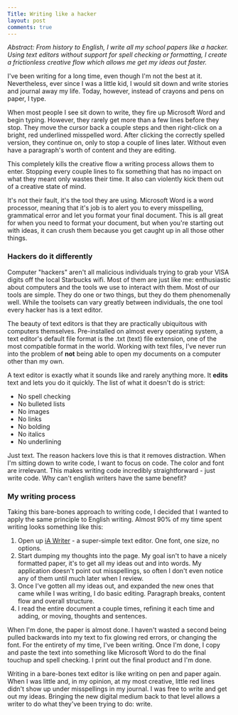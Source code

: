 ```yaml
---
Title: Writing like a hacker
layout: post
comments: true
---
```


*Abstract: From history to English, I write all my school papers like a hacker. Using text editors without support for spell checking or formatting, I create a frictionless creative flow which allows me get my ideas out faster.*

I've been writing for a long time, even though I'm not the best at it. Nevertheless, ever since I was a little kid, I would sit down and write stories and journal away my life. Today, however, instead of crayons and pens on paper, I type. 

When most people I see sit down to write, they fire up Microsoft Word and begin typing. However, they rarely get more than a few lines before they stop. They move the cursor back a couple steps and then right-click on a bright, red underlined misspelled word. After clicking the correctly spelled version, they continue on, only to stop a couple of lines later. Without even have a paragraph's worth of content and they are editing. 

This completely kills the creative flow a writing process allows them to enter. Stopping every couple lines to fix something that has no impact on what they meant only wastes their time. It also can violently kick them out of a creative state of mind. 

It's not their fault, it's the tool they are using. Microsoft Word is a word processor, meaning that it's job is to alert you to every misspelling, grammatical error and let you format your final document. This is all great for when you need to format your document, but when you're starting out with ideas, it can crush them because you get caught up in all those other things. 

### Hackers do it differently 

Computer "hackers" aren't all malicious individuals trying to grab your VISA digits off the local Starbucks wifi. Most of them are just like me: enthusiastic about computers and the tools we use to interact with them. Most of our tools are simple. They do one or two things, but they do them phenomenally well. While the toolsets can vary greatly between individuals, the one tool every hacker has is a text editor. 

The beauty of text editors is that they are practically ubiquitous with computers themselves. Pre-installed on almost every operating system, a text editor's default file format is the .txt (text) file extension, one of the most compatible format in the world. Working with text files, I've never run into the problem of **not** being able to open my documents on a computer other than my own. 

A text editor is exactly what it sounds like and rarely anything more. It **edits** text and lets you do it quickly. The list of what it doesn't do is strict:

- No spell checking
- No bulleted lists
- No images
- No links
- No bolding
- No italics
- No underlining

Just text. The reason hackers love this is that it removes distraction. When I'm sitting down to write code, I want to focus on code. The color and font are irrelevant. This makes writing code incredibly straightforward - just write code. Why can't english writers have the same benefit? 

### My writing process

Taking this bare-bones approach to writing code, I decided that I wanted to apply the same principle to English writing. Almost 90% of my time spent writing looks something like this: 

1. Open up [iA Writer](http://iawriter.com) - a super-simple text editor. One font, one size, no options. 
2. Start dumping my thoughts into the page. My goal isn't to have a nicely formatted paper, it's to get all my ideas out and into words. My application doesn't point out misspellings, so often I don't even notice any of them until much later when I review. 
3. Once I've gotten all my ideas out, and expanded the new ones that came while I was writing, I do basic editing. Paragraph breaks, content flow and overall structure.
4. I read the entire document a couple times, refining it each time and adding, or moving, thoughts and sentences. 

When I'm done, the paper is almost done. I haven't wasted a second being pulled backwards into my text to fix glowing red errors, or changing the font. For the entirety of my time, I've been writing. Once I'm done, I copy and paste the text into something like Microsoft Word to do the final touchup and spell checking. I print out the final product and I'm done. 

Writing in a bare-bones text editor is like writing on pen and paper again. When I was little and, in my opinion, at my most creative, little red lines didn't show up under misspellings in my journal. I was free to write and get out my ideas. Bringing the new digital medium back to that level allows a writer to do what they've been trying to do: write.